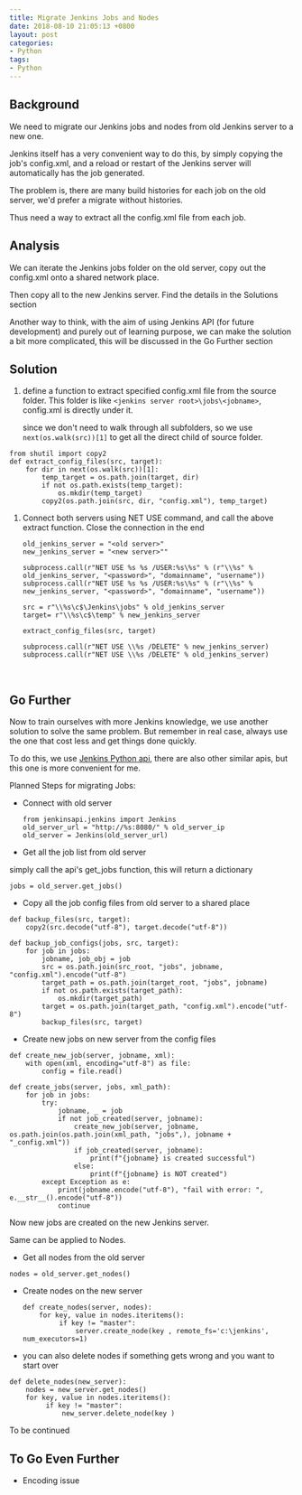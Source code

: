 ```yaml
---
title: Migrate Jenkins Jobs and Nodes
date: 2018-08-10 21:05:13 +0800
layout: post
categories:
- Python
tags:
- Python
---
```


## Background

We need to migrate our Jenkins jobs and nodes from old Jenkins server to a new one.

Jenkins itself has a very convenient way to do this, by simply copying the job's config.xml, and a reload or restart of the Jenkins server will automatically has the job generated.

The problem is, there are many build histories for each job on the old server, we'd prefer a migrate without histories.

Thus need a way to extract all the config.xml file from each job.

## Analysis

We can iterate the Jenkins jobs folder on the old server, copy out the config.xml onto a shared network place.

Then copy all to the new Jenkins server. Find the details in the Solutions section

Another way to think, with the aim of using Jenkins API (for future development) and purely out of learning purpose, we can make the solution a bit more complicated, this will be discussed in the Go Further section

## Solution

1. define a function to extract specified config.xml file from the source folder. This folder is like ```<jenkins server root>\jobs\<jobname>```, config.xml is directly under it.

   since we don't need to walk through all subfolders, so we use ```next(os.walk(src))[1]``` to get all the direct child of source folder.

```
from shutil import copy2
def extract_config_files(src, target):
    for dir in next(os.walk(src))[1]:
        temp_target = os.path.join(target, dir)
        if not os.path.exists(temp_target):
            os.mkdir(temp_target)
        copy2(os.path.join(src, dir, "config.xml"), temp_target)
```

1. Connect both servers using NET USE command, and call the above extract function. Close the connection in the end

   ```
   old_jenkins_server = "<old server>"
   new_jenkins_server = "<new server>""

   subprocess.call(r"NET USE %s %s /USER:%s\%s" % (r"\\%s" % old_jenkins_server, "<password>", "domainname", "username"))
   subprocess.call(r"NET USE %s %s /USER:%s\%s" % (r"\\%s" % new_jenkins_server, "<password>", "domainname", "username"))

   src = r"\\%s\c$\Jenkins\jobs" % old_jenkins_server
   target= r"\\%s\c$\temp" % new_jenkins_server

   extract_config_files(src, target)

   subprocess.call(r"NET USE \\%s /DELETE" % new_jenkins_server)
   subprocess.call(r"NET USE \\%s /DELETE" % old_jenkins_server)
   ```

   ​

## Go Further

Now to train ourselves with more Jenkins knowledge, we use another solution to solve the same problem. But remember in real case, always use the one that cost less and get things done quickly.

To do this, we use [Jenkins Python api](https://github.com/salimfadhley/jenkinsapi), there are also other similar apis, but this one is more convenient for me.

Planned Steps for migrating Jobs:

- Connect with old server

  ```
  from jenkinsapi.jenkins import Jenkins
  old_server_url = "http://%s:8080/" % old_server_ip
  old_server = Jenkins(old_server_url)
  ```


- Get all the job list from old server

simply call the api's get_jobs function, this will return a dictionary

```
jobs = old_server.get_jobs()
```

- Copy all the job config files from old server to a shared place

```
def backup_files(src, target):
    copy2(src.decode("utf-8"), target.decode("utf-8"))
    
def backup_job_configs(jobs, src, target):
    for job in jobs:
        jobname, job_obj = job
        src = os.path.join(src_root, "jobs", jobname, "config.xml").encode("utf-8")
        target_path = os.path.join(target_root, "jobs", jobname)
        if not os.path.exists(target_path):
            os.mkdir(target_path)
        target = os.path.join(target_path, "config.xml").encode("utf-8")
        backup_files(src, target)
```

- Create new jobs on new server from the config files

```
def create_new_job(server, jobname, xml):
    with open(xml, encoding="utf-8") as file:
        config = file.read()

def create_jobs(server, jobs, xml_path):
    for job in jobs:
        try:
            jobname, _ = job
            if not job_created(server, jobname):
                create_new_job(server, jobname, os.path.join(os.path.join(xml_path, "jobs",), jobname + "_config.xml"))
                if job_created(server, jobname):
                    print(f"{jobname} is created successful")
                else:
                    print(f"{jobname} is NOT created")
        except Exception as e:
            print(jobname.encode("utf-8"), "fail with error: ", e.__str__().encode("utf-8"))
            continue
```

Now new jobs are created on the new Jenkins server.

Same can be applied to Nodes.

- Get all nodes from the old server

```
nodes = old_server.get_nodes()
```

- Create nodes on the new server

  ```
  def create_nodes(server, nodes):
      for key, value in nodes.iteritems():
           if key != "master":
               server.create_node(key , remote_fs='c:\jenkins', num_executors=1)
  ```

- you can also delete nodes if something gets wrong and you want to start over

```
def delete_nodes(new_server):
    nodes = new_server.get_nodes()
    for key, value in nodes.iteritems():
         if key != "master":
             new_server.delete_node(key )
```



To be continued

## To Go Even Further

- Encoding issue


